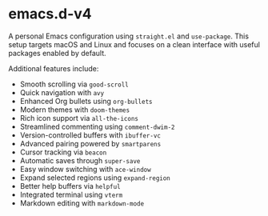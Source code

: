 # emacs.d-v4

A personal Emacs configuration using `straight.el` and `use-package`.
This setup targets macOS and Linux and focuses on a clean interface with useful
packages enabled by default.

Additional features include:

- Smooth scrolling via `good-scroll`
- Quick navigation with `avy`
- Enhanced Org bullets using `org-bullets`
- Modern themes with `doom-themes`
- Rich icon support via `all-the-icons`
- Streamlined commenting using `comment-dwim-2`
- Version-controlled buffers with `ibuffer-vc`
- Advanced pairing powered by `smartparens`
- Cursor tracking via `beacon`
- Automatic saves through `super-save`
- Easy window switching with `ace-window`
- Expand selected regions using `expand-region`
- Better help buffers via `helpful`
- Integrated terminal using `vterm`
- Markdown editing with `markdown-mode`

